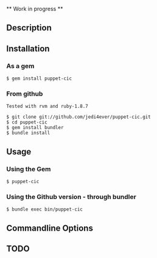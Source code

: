 ** Work in progress **

## Description

## Installation
### As a gem

    $ gem install puppet-cic

### From github

    Tested with rvm and ruby-1.8.7

    $ git clone git://github.com/jedi4ever/puppet-cic.git
    $ cd puppet-cic
    $ gem install bundler
    $ bundle install

## Usage

### Using the Gem

    $ puppet-cic

### Using the Github version - through bundler

    $ bundle exec bin/puppet-cic

## Commandline Options

## TODO
